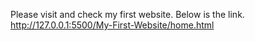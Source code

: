 Please visit and check my first website. Below is the link.
http://127.0.0.1:5500/My-First-Website/home.html
